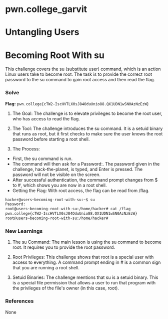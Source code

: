 # pwn.college_garvit
# Untangling Users

# Becoming Root With su
This challenge covers the su (substitute user) command, which is an action Linux users take to become root. The task is to provide the correct root password to the su command to gain root access and then read the flag.

### Solve
**Flag:** `pwn.college{cTW2-IscHVTLX0sJ84OduUnio88.QX1UDN1wSN0AzNzEzW}`

1. The Goal: The challenge is to elevate privileges to become the root user, who has access to read the flag.

2. The Tool: The challenge introduces the su command. It is a setuid binary that runs as root, but it first checks to make sure the user knows the root password before starting a root shell.

3. The Process:
 - First, the su command is run.
 - The command will then ask for a Password:. The password given in the challenge, hack-the-planet, is typed, and Enter is pressed. The password will not be visible on the screen.
 - After successful authentication, the command prompt changes from $ to #, which shows you are now in a root shell.
 - Getting the Flag: With root access, the flag can be read from /flag.

 ```bash
hacker@users~becoming-root-with-su:~$ su
Password:
root@users~becoming-root-with-su:/home/hacker# cat /flag
pwn.college{cTW2-IscHVTLX0sJ84OduUnio88.QX1UDN1wSN0AzNzEzW}
root@users~becoming-root-with-su:/home/hacker#
```
    
### New Learnings
1. The su Command: The main lesson is using the su command to become root. It requires you to provide the root password.

2. Root Privileges: This challenge shows that root is a special user with access to everything. A command prompt ending in # is a common sign that you are running a root shell.

3. Setuid Binaries: The challenge mentions that su is a setuid binary. This is a special file permission that allows a user to run that program with the privileges of the file's owner (in this case, root).

### References 
None